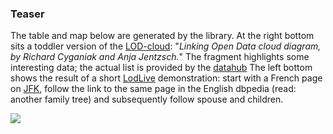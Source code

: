 ### Teaser

The table and map below are generated by the library.
At the right bottom sits a toddler version of the [LOD-cloud](http://lod-cloud.net/):
"_Linking Open Data cloud diagram, by Richard Cyganiak and Anja Jentzsch._" 
The fragment highlights some interesting data;
the actual list is provided by the [datahub](http://datahub.io/tag/genealogy)
The left bottom shows the result of a short [LodLive](http://en.lodlive.it)
demonstration: start with a French page on
[JFK](http://en.lodlive.it/?http://fr.dbpedia.org/resource/John_Fitzgerald_Kennedy),
follow the link to the same page in the English dbpedia (read: another family tree) and subsequently follow spouse and children.

![](https://cdn.rawgit.com/wiki/jo-pol/gedcom2sem/wiki-images/samples.png)
